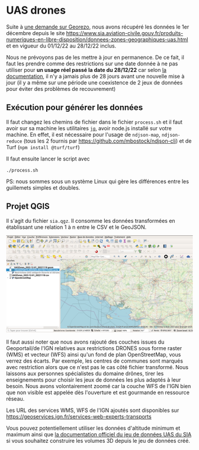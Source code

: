 # UAS drones

Suite à [une demande sur Georezo](https://georezo.net/forum/viewtopic.php?pid=356726#p356726), nous avons récupéré les données le 1er décembre depuis le site <https://www.sia.aviation-civile.gouv.fr/produits-numeriques-en-libre-disposition/donnees-zones-geographiques-uas.html> et en vigueur du 01/12/22 au 28/12/22 inclus.

Nous ne prévoyons pas de les mettre à jour en permanence. De ce fait, il faut les prendre comme des restrictions sur une date donnée à ne pas utiliser pour **un usage réel passé la date du 28/12/22** car selon [la documentation](https://www.sia.aviation-civile.gouv.fr/pub/media/news/file//g/u/guide_utilisation_ds_uas_1.pdf), il n'y a jamais plus de 28 jours avant une nouvelle mise à jour (il y a même sur une période une coexistence de 2 jeux de données pour éviter des problèmes de recouvrement)

## Exécution pour générer les données

Il faut changez les chemins de fichier dans le fichier `process.sh` et il faut avoir sur sa machine les utilitaires [`jq`](https://stedolan.github.io/jq/), avoir node.js installé sur votre machine. En effet, il est nécessaire pour l'usage de `ndjson-map`, `ndjson-reduce` (tous les 2 fournis par <https://github.com/mbostock/ndjson-cli>) et de Turf (`npm install @turf/turf`)

Il faut ensuite lancer le script avec

```
./process.sh
```

PS: nous sommes sous un système Linux qui gère les différences entre les guillemets simples et doubles.

## Projet QGIS

Il s'agit du fichier `sia.qgz`. Il consomme les données transformées en établissant une relation 1 à n entre le CSV et le GeoJSON.

<img src="apercu_sia_drones.png"/>

Il faut aussi noter que nous avons rajouté des couches issues du Geoportail/de l'IGN relatives aux restrictions DRONES sous forme raster (WMS) et vecteur (WFS) ainsi qu'un fond de plan OpenStreetMap, vous verrez des écarts. Par exemple, les centres de communes sont marqués avec restriction alors que ce n'est pas le cas côté fichier transformé. Nous laissons aux personnes spécialistes du domaine drônes, tirer les enseignements pour choisir les jeux de données les plus adaptés à leur besoin. Nous avons volontairement zoomé car la couche WFS de l'IGN bien que non visible est appelée dès l'ouverture et est gourmande en ressource réseau.

Les URL des services WMS, WFS de l'IGN ajoutés sont disponibles sur <https://geoservices.ign.fr/services-web-experts-transports>


Vous pouvez potentiellement utiliser les données d'altitude minimum et maximum ainsi que [la documentation officiel du jeu de données UAS du SIA](https://www.sia.aviation-civile.gouv.fr/pub/media/news/file//g/u/guide_utilisation_ds_uas_1.pdf) si vous souhaitez construire les volumes 3D depuis le jeu de données créé.
